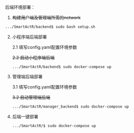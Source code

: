 后端环境部署：

1. ~~构建用户端及管理端所需的network~~

```sh
.../SmartActR/backend$ sudo bash setup.sh
```

2. 小程序端后端部署

   2.1 填写config.yaml配置环境参数

   ~~2.2 启动小程序端后端~~

   ```shell
   .../SmartActR/backend$ sudo docker-compose up
   ```

3. 管理端后端部署

   3.1 填写config.yaml配置环境参数

   ~~3.2 启动管理端后端~~

   ```sh
   .../SmartActR/manager_backend$ sudo docker-compose up
   ```

4. 后端一键部署

   ```sh
   .../SmartActR/$ sudo docker-compose up
   ```

   